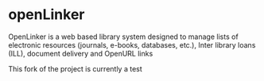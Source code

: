 # openLinker
OpenLinker is a web based library system designed to manage lists of electronic resources (journals, e-books, databases, etc.), Inter library loans (ILL), document delivery and OpenURL links

This fork of the project is currently a test
